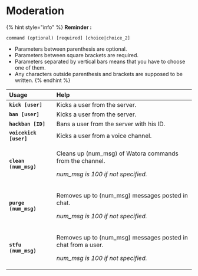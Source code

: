 # Moderation

{% hint style="info" %}
**Reminder :**

`command (optional) [required] [choice|choice_2]`

* Parameters between parenthesis are optional.
* Parameters between square brackets are required.
* Parameters separated by vertical bars means that you have to choose one of them. 
* Any characters outside parenthesis and brackets are supposed to be written.
{% endhint %}

<table>
  <thead>
    <tr>
      <th style="text-align:left">Usage</th>
      <th style="text-align:left">Help</th>
    </tr>
  </thead>
  <tbody>
    <tr>
      <td style="text-align:left"><b><code>kick [user]</code></b>
      </td>
      <td style="text-align:left">Kicks a user from the server.</td>
    </tr>
    <tr>
      <td style="text-align:left"><b><code>ban [user]</code></b>
      </td>
      <td style="text-align:left">Kicks a user from the server.</td>
    </tr>
    <tr>
      <td style="text-align:left"><b><code>hackban [ID]</code></b>
      </td>
      <td style="text-align:left">Bans a user from the server with his ID.</td>
    </tr>
    <tr>
      <td style="text-align:left"><b><code>voicekick [user]</code></b>
      </td>
      <td style="text-align:left">Kicks a user from a voice channel.</td>
    </tr>
    <tr>
      <td style="text-align:left"><b><code>clean (num_msg)</code></b>
      </td>
      <td style="text-align:left">
        <p>Cleans up (num_msg) of Watora commands from the channel.</p>
        <p><em>num_msg is 100 if not specified.</em>
        </p>
      </td>
    </tr>
    <tr>
      <td style="text-align:left"><b><code>purge (num_msg)</code></b>
      </td>
      <td style="text-align:left">
        <p>Removes up to (num_msg) messages posted in chat.</p>
        <p><em>num_msg is 100 if not specified.</em>
        </p>
      </td>
    </tr>
    <tr>
      <td style="text-align:left"><b><code>stfu (num_msg)</code></b>
      </td>
      <td style="text-align:left">
        <p>Removes up to (num_msg) messages posted in chat from a user.</p>
        <p><em>num_msg is 100 if not specified.</em>
        </p>
      </td>
    </tr>
  </tbody>
</table>
